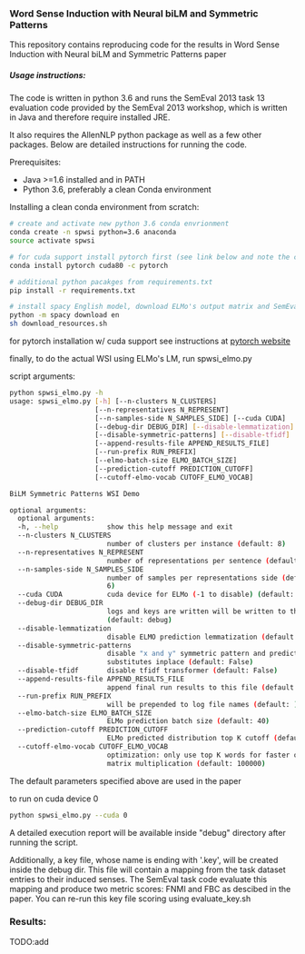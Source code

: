 ### Word Sense Induction with Neural biLM and Symmetric Patterns

This repository contains reproducing code for the results in Word Sense
Induction with Neural biLM and Symmetric Patterns paper

##### Usage instructions:
The code is written in python 3.6 and runs the SemEval 2013 task 13
evaluation code provided by the SemEval 2013 workshop, which is written
in Java and therefore require installed JRE.

It also requires the AllenNLP python package as well as a few other
packages.
Below are detailed instructions for running the code.


Prerequisites:

* Java >=1.6 installed and in PATH
* Python 3.6, preferably a clean Conda environment

Installing a clean conda environment from scratch:
```bash
# create and activate new python 3.6 conda envrionment
conda create -n spwsi python=3.6 anaconda
source activate spwsi

# for cuda support install pytorch first (see link below and note the cuda version)
conda install pytorch cuda80 -c pytorch

# additional python pacakges from requirements.txt
pip install -r requirements.txt

# install spacy English model, download ELMo's output matrix and SemEval 2013 task code
python -m spacy download en
sh download_resources.sh
```

for pytorch installation w/ cuda support see instructions at
[pytorch website](https://pytorch.org/)

finally, to do the actual WSI using ELMo's LM, run spwsi_elmo.py

script arguments:
```bash
python spwsi_elmo.py -h
usage: spwsi_elmo.py [-h] [--n-clusters N_CLUSTERS]
                     [--n-representatives N_REPRESENT]
                     [--n-samples-side N_SAMPLES_SIDE] [--cuda CUDA]
                     [--debug-dir DEBUG_DIR] [--disable-lemmatization]
                     [--disable-symmetric-patterns] [--disable-tfidf]
                     [--append-results-file APPEND_RESULTS_FILE]
                     [--run-prefix RUN_PREFIX]
                     [--elmo-batch-size ELMO_BATCH_SIZE]
                     [--prediction-cutoff PREDICTION_CUTOFF]
                     [--cutoff-elmo-vocab CUTOFF_ELMO_VOCAB]

BiLM Symmetric Patterns WSI Demo

optional arguments:
  optional arguments:
  -h, --help            show this help message and exit
  --n-clusters N_CLUSTERS
                        number of clusters per instance (default: 8)
  --n-representatives N_REPRESENT
                        number of representations per sentence (default: 10)
  --n-samples-side N_SAMPLES_SIDE
                        number of samples per representations side (default:
                        6)
  --cuda CUDA           cuda device for ELMo (-1 to disable) (default: 0)
  --debug-dir DEBUG_DIR
                        logs and keys are written will be written to this dir
                        (default: debug)
  --disable-lemmatization
                        disable ELMO prediction lemmatization (default: False)
  --disable-symmetric-patterns
                        disable "x and y" symmetric pattern and predict
                        substitutes inplace (default: False)
  --disable-tfidf       disable tfidf transformer (default: False)
  --append-results-file APPEND_RESULTS_FILE
                        append final run results to this file (default: None)
  --run-prefix RUN_PREFIX
                        will be prepended to log file names (default: )
  --elmo-batch-size ELMO_BATCH_SIZE
                        ELMo prediction batch size (default: 40)
  --prediction-cutoff PREDICTION_CUTOFF
                        ELMo predicted distribution top K cutoff (default: 50)
  --cutoff-elmo-vocab CUTOFF_ELMO_VOCAB
                        optimization: only use top K words for faster output
                        matrix multiplication (default: 100000)
```
The default parameters specified above are used in the paper


to run on cuda device 0
```bash
python spwsi_elmo.py --cuda 0
```

A detailed execution report will be available inside "debug" directory
after running the script.

Additionally, a key file, whose name is ending with '.key', will be
created inside the debug dir.
This file will contain a mapping from the task dataset entries to their
induced senses. The SemEval task code evaluate this mapping and produce
two metric scores: FNMI and FBC as descibed in the paper.
You can re-run this key file scoring using evaluate_key.sh


### Results:
TODO:add
